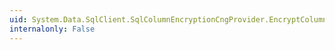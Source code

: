 ```yaml
---
uid: System.Data.SqlClient.SqlColumnEncryptionCngProvider.EncryptColumnEncryptionKey(System.String,System.String,System.Byte[])
internalonly: False
---
```

